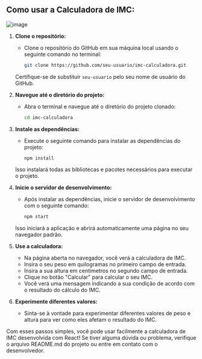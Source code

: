 
## Como usar a Calculadora de IMC:
![image](https://github.com/thmedu/BMI-calculator-using-React/assets/141462806/48ea79e4-6e6c-497a-9f8f-3fdbdd8c4959)

1. **Clone o repositório:**
   - Clone o repositório do GitHub em sua máquina local usando o seguinte comando no terminal:
     ```bash
     git clone https://github.com/seu-usuario/imc-calculadora.git
     ```
   Certifique-se de substituir `seu-usuario` pelo seu nome de usuário do GitHub.

2. **Navegue até o diretório do projeto:**
   - Abra o terminal e navegue até o diretório do projeto clonado:
     ```bash
     cd imc-calculadora
     ```

3. **Instale as dependências:**
   - Execute o seguinte comando para instalar as dependências do projeto:
     ```bash
     npm install
     ```
   Isso instalará todas as bibliotecas e pacotes necessários para executar o projeto.

4. **Inicie o servidor de desenvolvimento:**
   - Após instalar as dependências, inicie o servidor de desenvolvimento com o seguinte comando:
     ```bash
     npm start
     ```
   Isso iniciará a aplicação e abrirá automaticamente uma página no seu navegador padrão.

5. **Use a calculadora:**
   - Na página aberta no navegador, você verá a calculadora de IMC.
   - Insira o seu peso em quilogramas no primeiro campo de entrada.
   - Insira a sua altura em centímetros no segundo campo de entrada.
   - Clique no botão "Calcular" para calcular o seu IMC.
   - Você verá uma mensagem indicando a sua condição de acordo com o resultado do cálculo do IMC.

6. **Experimente diferentes valores:**
   - Sinta-se à vontade para experimentar diferentes valores de peso e altura para ver como eles afetam o resultado do IMC.

Com esses passos simples, você pode usar facilmente a calculadora de IMC desenvolvida com React! Se tiver alguma dúvida ou problema, verifique o arquivo README.md do projeto ou entre em contato com o desenvolvedor.
